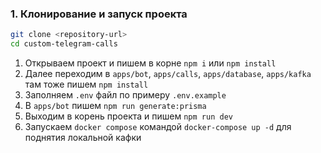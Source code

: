 ### 1. Клонирование и запуск проекта

```bash
git clone <repository-url>
cd custom-telegram-calls
```

1. Открываем проект и пишем в корне `npm i` или `npm install`
2. Далее переходим в `apps/bot`, `apps/calls`, `apps/database`, `apps/kafka` там тоже пишем `npm install`
3. Заполняем `.env` файл по примеру `.env.example`
4. В `apps/bot` пишем `npm run generate:prisma`
5. Выходим в корень проекта и пишем `npm run dev`
6. Запускаем `docker compose` командой `docker-compose up -d` для поднятия локальной кафки
